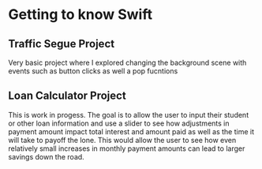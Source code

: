 # Getting to know Swift

## Traffic Segue Project
Very basic project where I explored changing the background scene with events such as button clicks as well a pop fucntions

## Loan Calculator Project
This is work in progess. The goal is to allow the user to input their student or other loan information
and use a slider to see how adjustments in payment amount impact total interest and amount paid as well as
the time it will take to payoff the lone. This would allow the user to see how even relatively small increases
in monthly payment amounts can lead to larger savings down the road. 

